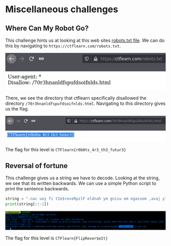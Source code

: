 # Miscellaneous challenges

## Where Can My Robot Go?

This challenge hints us at looking at this web sites [robots.txt file](https://www.robotstxt.org/). We can do this by navigating to `https://ctflearn.com/robots.txt`.

<img src="images/WhereCanMyRobotGo-1.png">

There, we see the directory that ctflearn specifically disallowed the directory `/70r3hnanldfspufdsoifnlds.html`. Navigating to this directory gives us the flag. 

<img src="images/WhereCanMyRobotGo-2.png"> 

The flag for this level is `CTFlearn{r0b0ts_4r3_th3_futur3}`

## Reversal of fortune

This challenge gives us a string we have to decode. Looking at the string, we see that its written backwards. We can use a simple Python script to print the sentence backwards.

```python
string = ".nac uoy fi tIe$reveRpilF eldnah ym gnisu em egassem ,avaj yllacificeps ,gnidoc emos htiw pleh deen I ,deifitnedi tegrat txeN"
print(string[::-1])
```

<img src="images/ReversalOfFortune-1.png">

The flag for this level is `CTFlearn{FlipRever$eIt}`
